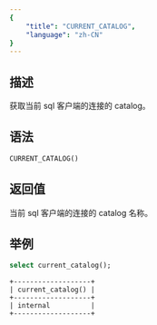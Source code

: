 ```yaml
---
{
    "title": "CURRENT_CATALOG",
    "language": "zh-CN"
}
---
```


## 描述

获取当前 sql 客户端的连接的 catalog。

## 语法

```sql
CURRENT_CATALOG()
```

## 返回值

当前 sql 客户端的连接的 catalog 名称。

## 举例

```sql
select current_catalog();
```

```text
+-------------------+
| current_catalog() |
+-------------------+
| internal          |
+-------------------+
```

